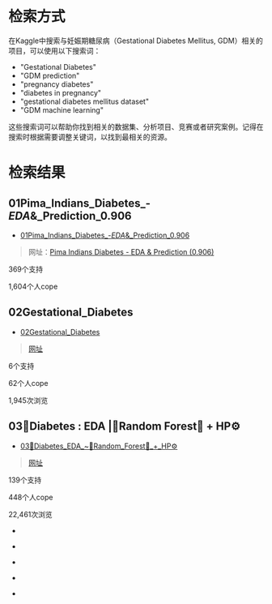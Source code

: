 # 检索方式
在Kaggle中搜索与妊娠期糖尿病（Gestational Diabetes Mellitus, GDM）相关的项目，可以使用以下搜索词：

- "Gestational Diabetes"
- "GDM prediction"
- "pregnancy diabetes"
- "diabetes in pregnancy"
- "gestational diabetes mellitus dataset"
- "GDM machine learning"

这些搜索词可以帮助你找到相关的数据集、分析项目、竞赛或者研究案例。记得在搜索时根据需要调整关键词，以找到最相关的资源。

# 检索结果

## 01Pima_Indians_Diabetes_-_EDA_&_Prediction_0.906

* [01Pima_Indians_Diabetes_-_EDA_&_Prediction_0.906](04文献阅读\妇产科\01妊娠期糖尿病\03kaggle\01Pima_Indians_Diabetes_-_EDA_&_Prediction_0.906/)

> 网址：[Pima Indians Diabetes - EDA & Prediction (0.906)](https://www.kaggle.com/code/vincentlugat/pima-indians-diabetes-eda-prediction-0-906)

369个支持

1,604个人cope




## 02Gestational_Diabetes

* [02Gestational_Diabetes](04文献阅读\妇产科\01妊娠期糖尿病\03kaggle\02Gestational_Diabetes/)

> [网址](https://www.kaggle.com/code/medahmedkrichen/gestational-diabetes/notebook)

6个支持

62个人cope

1,945次浏览

## 03🍬Diabetes : EDA |🌲Random Forest🌲 + HP⚙️

* [03🍬Diabetes_EDA_~🌲Random_Forest🌲_+_HP⚙️](04文献阅读\妇产科\01妊娠期糖尿病\03kaggle\03🍬Diabetes_EDA_~🌲Random_Forest🌲_+_HP⚙️/)

> [网址](https://www.kaggle.com/code/tumpanjawat/diabetes-eda-random-forest-hp)

139个支持

448个人cope

22,461次浏览









* []()













* []()













* []()













* []()













* []()











